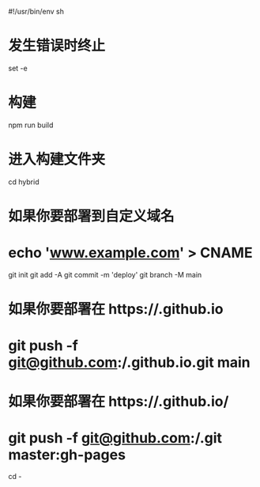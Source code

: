 #!/usr/bin/env sh

# 发生错误时终止
set -e

# 构建
npm run build

# 进入构建文件夹
cd hybrid

# 如果你要部署到自定义域名
# echo 'www.example.com' > CNAME

git init
git add -A
git commit -m 'deploy'
git branch -M main

# 如果你要部署在 https://<USERNAME>.github.io
# git push -f git@github.com:<USERNAME>/<REPO>.github.io.git main

# 如果你要部署在 https://<USERNAME>.github.io/<REPO>
# git push -f git@github.com:<USERNAME>/<REPO>.git master:gh-pages

cd -